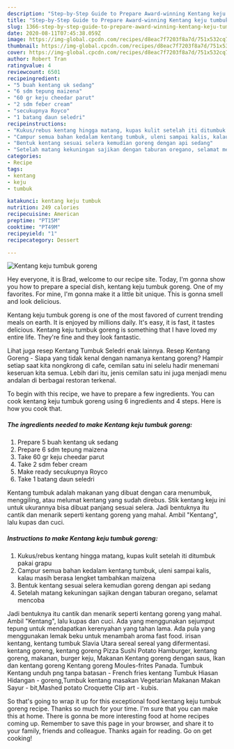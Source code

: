 ```yaml
---
description: "Step-by-Step Guide to Prepare Award-winning Kentang keju tumbuk goreng"
title: "Step-by-Step Guide to Prepare Award-winning Kentang keju tumbuk goreng"
slug: 1366-step-by-step-guide-to-prepare-award-winning-kentang-keju-tumbuk-goreng
date: 2020-08-11T07:45:38.059Z
image: https://img-global.cpcdn.com/recipes/d8eac7f7203f8a7d/751x532cq70/kentang-keju-tumbuk-goreng-foto-resep-utama.jpg
thumbnail: https://img-global.cpcdn.com/recipes/d8eac7f7203f8a7d/751x532cq70/kentang-keju-tumbuk-goreng-foto-resep-utama.jpg
cover: https://img-global.cpcdn.com/recipes/d8eac7f7203f8a7d/751x532cq70/kentang-keju-tumbuk-goreng-foto-resep-utama.jpg
author: Robert Tran
ratingvalue: 4
reviewcount: 6501
recipeingredient:
- "5 buah kentang uk sedang"
- "6 sdm tepung maizena"
- "60 gr keju cheedar parut"
- "2 sdm feber cream"
- "secukupnya Royco"
- "1 batang daun seledri"
recipeinstructions:
- "Kukus/rebus kentang hingga matang, kupas kulit setelah iti ditumbuk pakai grapu"
- "Campur semua bahan kedalam kentang tumbuk, uleni sampai kalis, kalau masih berasa lengket tambahkan maizena"
- "Bentuk kentang sesuai selera kemudian goreng dengan api sedang"
- "Setelah matang kekuningan sajikan dengan taburan oregano, selamat mencoba"
categories:
- Recipe
tags:
- kentang
- keju
- tumbuk

katakunci: kentang keju tumbuk 
nutrition: 249 calories
recipecuisine: American
preptime: "PT15M"
cooktime: "PT49M"
recipeyield: "1"
recipecategory: Dessert

---
```



![Kentang keju tumbuk goreng](https://img-global.cpcdn.com/recipes/d8eac7f7203f8a7d/751x532cq70/kentang-keju-tumbuk-goreng-foto-resep-utama.jpg)

Hey everyone, it is Brad, welcome to our recipe site. Today, I'm gonna show you how to prepare a special dish, kentang keju tumbuk goreng. One of my favorites. For mine, I'm gonna make it a little bit unique. This is gonna smell and look delicious.

Kentang keju tumbuk goreng is one of the most favored of current trending meals on earth. It is enjoyed by millions daily. It's easy, it is fast, it tastes delicious. Kentang keju tumbuk goreng is something that I have loved my entire life. They're fine and they look fantastic.

Lihat juga resep Kentang Tumbuk Seledri enak lainnya. Resep Kentang Goreng - Siapa yang tidak kenal dengan namanya kentang goreng? Hampir setiap saat kita nongkrong di cafe, cemilan satu ini selelu hadir menemani keseruan kita semua. Lebih dari itu, jenis cemilan satu ini juga menjadi menu andalan di berbagai restoran terkenal.


To begin with this recipe, we have to prepare a few ingredients. You can cook kentang keju tumbuk goreng using 6 ingredients and 4 steps. Here is how you cook that.

<!--inarticleads1-->

##### The ingredients needed to make Kentang keju tumbuk goreng:

1. Prepare 5 buah kentang uk sedang
1. Prepare 6 sdm tepung maizena
1. Take 60 gr keju cheedar parut
1. Take 2 sdm feber cream
1. Make ready secukupnya Royco
1. Take 1 batang daun seledri


Kentang tumbuk adalah makanan yang dibuat dengan cara menumbuk, menggiling, atau melumat kentang yang sudah direbus. Stik kentang keju ini untuk ukurannya bisa dibuat panjang sesuai selera. Jadi bentuknya itu cantik dan menarik seperti kentang goreng yang mahal. Ambil &#34;Kentang&#34;, lalu kupas dan cuci. 

<!--inarticleads2-->

##### Instructions to make Kentang keju tumbuk goreng:

1. Kukus/rebus kentang hingga matang, kupas kulit setelah iti ditumbuk pakai grapu
1. Campur semua bahan kedalam kentang tumbuk, uleni sampai kalis, kalau masih berasa lengket tambahkan maizena
1. Bentuk kentang sesuai selera kemudian goreng dengan api sedang
1. Setelah matang kekuningan sajikan dengan taburan oregano, selamat mencoba


Jadi bentuknya itu cantik dan menarik seperti kentang goreng yang mahal. Ambil &#34;Kentang&#34;, lalu kupas dan cuci. Ada yang menggunakan sejumput tepung untuk mendapatkan kerenyahan yang tahan lama. Ada pula yang menggunakan lemak beku untuk menambah aroma fast food. irisan kentang, kentang tumbuk Slavia Utara sereal sereal yang difermentasi. kentang goreng, kentang goreng Pizza Sushi Potato Hamburger, kentang goreng, makanan, burger keju, Makanan Kentang goreng dengan saus, Ikan dan kentang goreng Kentang goreng Moules-frites Panada. Tumbuk Kentang unduh png tanpa batasan - French fries kentang Tumbuk Hiasan Hidangan - goreng,Tumbuk kentang masakan Vegetarian Makanan Makan Sayur - bit,Mashed potato Croquette Clip art - kubis. 

So that's going to wrap it up for this exceptional food kentang keju tumbuk goreng recipe. Thanks so much for your time. I'm sure that you can make this at home. There is gonna be more interesting food at home recipes coming up. Remember to save this page in your browser, and share it to your family, friends and colleague. Thanks again for reading. Go on get cooking!
